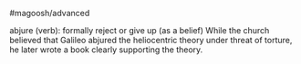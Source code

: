 #magoosh/advanced

abjure (verb): formally reject or give up (as a belief) 
While the church believed that Galileo abjured the heliocentric theory under threat of torture, he later 
wrote a book clearly supporting the theory. 
